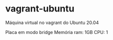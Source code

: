# vagrant-ubuntu
Máquina virtual no vagrant do Ubuntu 20.04

Placa em modo bridge
Memória ram: 1GB
CPU: 1
